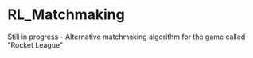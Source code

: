 # RL_Matchmaking
Still in progress - Alternative matchmaking algorithm for the game called "Rocket League"
